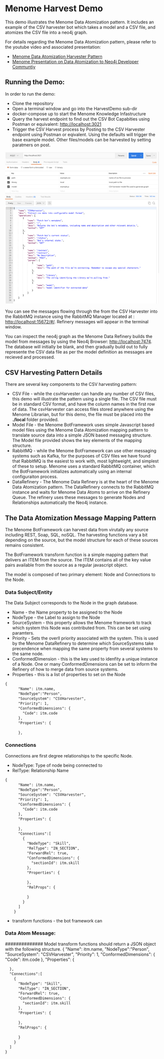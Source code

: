 # Menome Harvest Demo

This demo illustrates the Menome Data Atomization pattern. It includes an example of the CSV harvester bot which takes a model and a CSV file, and atomizes the CSV file into a neo4j graph.

For details regarding the Menome Data Atomization pattern, please refer to the youtube video and associated presentation: 
* [Menome Data Atomization Harvester Pattern](http://www.menome.com/var/www/html/files/171202-5_menome_data_atomization.pdf)
* [Menome Presentation on Data Atomization to Neo4j Developer Communtiy](https://www.youtube.com/watch?v=sZhQMeP6Al4)

## Running the Demo:

In order to run the demo:
* Clone the repository
* Open a terminal window and go into the HarvestDemo sub-dir
* docker-compose up to start the Menome Knowledge Infastructure
* Query the harvest endpoint to find out the CSV Bot Capabities using Postman or equivalent: [http://localhost:3021](http://localhost:3021)
* Trigger the CSV Harvest process by Posting to the CSV Harvester endpoint using Postman or eqivalent. Using the defaults will trigger the base example model. Other files/models can be harvested by setting paratmers on post. 

![harvest](csvHarvesterPostMessage.png)

You can see the messages flowing through the from the CSV Harvester into the RabbitMQ instance using the RabbitMQ Manager located at : [http://localhost:15672/#/](http://localhost:15672/#/ ). Refinery messages will appear in the terminal window. 

You can inspect the neo4j graph as the Menome Data Refinery builds the model from messages by using the Neo4j Browser: [http://localhost:7474](http://localhost:7474). The database will initially be blank, and then gradually build out to fully represente the CSV data file as per the model definition as messages are recieved and processed. 

## CSV Harvesting Pattern Details

There are several key components to the CSV harvesting pattern:

- CSV File - while the csvHarvester can handle any number of CSV files, this demo will illustrate the pattern using a single file. The CSV file must be in standard CSV format, and have the column names in the first row of data. The csvHarvester can access files stored anywhere using the Menome Librarian, but for this demo, the file must be placed into the **./local** folder provided. 
- Model File - the Menome BotFramework uses simple Javascript based model files using the Menome Data Atomization mapping pattern to translate source data into a simple JSON based messaging structure. The Model file provided shows the key elements of the mapping structure. 
- RabbitMQ - while the Menome BotFramework can use other messaging systems such as Kafka, for the purposes of CSV files we have found that RabbitMQ is the easiest to work with, most lightweight, and simplest of these to setup. Menome uses a standard RabbitMQ container, which the BotFramework initializes automatically using an internal configuraiton process. 
- DataRefinery - The Menome Data Refinery is at the heart of the Menome Data Atomization pattern. The DataRefinery connects to the RabbitMQ instance and waits for Menome Data Atoms to arrive on the Refinery Queue. The refinery uses these messages to generate Nodes and Relationships automatically the Neo4j instance. 

## The Data Atomization Message Mapping Pattern

The Menome BotFramework can harvest data from virutally any source including REST, Soap, SQL, noSQL. The harvesting functions vary a bit depending on the source, but the model structure for each of these sources remains consistent. 

The BotFramework transform function is a simple mapping pattern that delivers an ITEM from the source. The ITEM contains all of the key value pairs available from the source as a regular javascript object. 

The model is composed of two primary element: Node and Connections to the Node. 

### Data Subject/Entity 

The Data Subject corresponds to the Node in the graph database. 

* Name - the Name property to be assigned to the Node
* NodeType - the Label to assign to the Node
* SourceSystem - this property allows the Menome framework to track which system this Node was contributed from. This can be set using paramters.
* Priority - Sets the overll priority associated with the system. This is used by the Menome DataRefinery to determine which SourceSystems take precendence when mapping the same property from several systems to the same node. 
* ConformedDimension - this is the key used to idenfity a unique instance of a Node. One or many ConformedDimensions can be set to inform the Refinery of how to merge data from source systems. 
* Properties - this is a list of properties to set on the Node


```
{
      "Name": itm.name,
      "NodeType":"Person",
      "SourceSystem": "CSVHarvester",
      "Priority": 1,
      "ConformedDimensions": {
        "Code": itm.code
      },
      "Properties": {

      },
```

### Connections 

Connections are first degree relationships to the specific Node. 

* NodeType: Type of node being connected to
* RelType: Relationship Name 



```
{
      "Name": itm.name,
      "NodeType":"Person",
      "SourceSystem": "CSVHarvester",
      "Priority": 1,
      "ConformedDimensions": {
        "Code": itm.code
      },
      "Properties": {

      },
      "Connections":[
        {
          "NodeType": "Skill",
          "RelType": "IN_SECTION",
          "ForwardRel": true,
          "ConformedDimensions": {
            "sectionId": itm.skill
          },
          "Properties": {

          },
          "RelProps": {
              
          }          
        }
      ]
    }
```

- transform functions - the bot framework can 

### Data Atom Message: 

##############
Model transform functions should return a JSON object with the following structure. 
{
      "Name": itm.name,
      "NodeType":"Person",
      "SourceSystem": "CSVHarvester",
      "Priority": 1,
      "ConformedDimensions": {
        "Code": itm.code
      },
      "Properties": {

      },
      "Connections":[
        {
          "NodeType": "Skill",
          "RelType": "IN_SECTION",
          "ForwardRel": true,
          "ConformedDimensions": {
            "sectionId": itm.skill
          },
          "Properties": {

          },
          "RelProps": {
              
          }          
        }
      ]
    }


